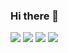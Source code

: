 ### Hi there 👋
![](https://skillicons.dev/icons?i=html,css,bootstrap,c,py,ruby,rails)
![](https://github-readme-stats.vercel.app/api/top-langs?username=keichan167)
![](http://github-profile-summary-cards.vercel.app/api/cards/repos-per-language?username=keichan167vn7n24fzkq&theme=default)
![](http://github-profile-summary-cards.vercel.app/api/cards/most-commit-language?username=keichan167vn7n24fzkq&theme=default)

<!--
**keichan167/keichan167** is a ✨ _special_ ✨ repository because its `README.md` (this file) appears on your GitHub profile.

Here are some ideas to get you started:

- 🔭 I’m currently working on ...
- 🌱 I’m currently learning ...
- 👯 I’m looking to collaborate on ...
- 🤔 I’m looking for help with ...
- 💬 Ask me about ...
- 📫 How to reach me: ...
- 😄 Pronouns: ...
- ⚡ Fun fact: ...
-->
